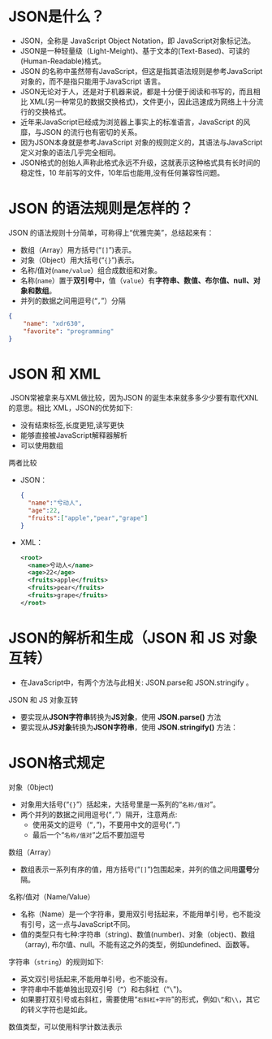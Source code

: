 # JSON是什么？

- JSON，全称是 JavaScript Object Notation，即 JavaScript对象标记法。
- JSON是一种轻量级（Light-Meight)、基于文本的(Text-Based)、可读的(Human-Readable)格式。
- JSON 的名称中虽然带有JavaScript，但这是指其语法规则是参考JavaScript对象的，而不是指只能用于JavaScript 语言。
- JSON无论对于人，还是对于机器来说，都是十分便于阅读和书写的，而且相比 XML(另一种常见的数据交换格式)，文件更小，因此迅速成为网络上十分流行的交换格式。
- 近年来JavaScript已经成为浏览器上事实上的标准语言，JavaScript 的风靡，与JSON 的流行也有密切的关系。
- 因为JSON本身就是参考JavaScript 对象的规则定义的，其语法与JavaScript定义对象的语法几乎完全相同。
- JSON格式的创始人声称此格式永远不升级，这就表示这种格式具有长时间的稳定性，10 年前写的文件，10年后也能用,没有任何兼容性问题。

# JSON 的语法规则是怎样的？

JSON 的语法规则十分简单，可称得上“优雅完美”，总结起来有：

- 数组（Array）用方括号(“`[]`”)表示。
- 对象（0bject）用大括号(“`{}`”)表示。
- 名称/值对(`name/value`）组合成数组和对象。
- 名称(`name`）置于**双引号**中，值（`value`）有**字符串、数值、布尔值、null、对象和数组**。
- 并列的数据之间用逗号(“`,`”）分隔

```json
{
	"name": "xdr630",
	"favorite": "programming"
}
```

# JSON 和 XML

​		JSON常被拿来与XML做比较，因为JSON 的诞生本来就多多少少要有取代XNL的意思。相比 XML，JSON的优势如下:

- 没有结束标签,长度更短,读写更快
- 能够直接被JavaScript解释器解析
- 可以使用数组

两者比较

- JSON：

  ```json
  {
  	"name":"兮动人",
  	"age":22,
  	"fruits":["apple","pear","grape"]
  }
  ```

- XML：

  ```xml
  <root>
  	<name>兮动人</name>
  	<age>22</age>
  	<fruits>apple</fruits>
  	<fruits>pear</fruits>
  	<fruits>grape</fruits>
  </root>
  ```

# JSON的解析和生成（JSON 和 JS 对象互转）

- 在JavaScript中，有两个方法与此相关: JSON.parse和 JSON.stringify 。

JSON 和 JS 对象互转

- 要实现从**JSON字符串**转换为**JS对象**，使用 **JSON.parse()** 方法
- 要实现从**JS对象**转换为**JSON字符串**，使用 **JSON.stringify()** 方法：

# JSON格式规定

对象（0bject)

- 对象用大括号(“`{}`”）括起来，大括号里是一系列的“`名称/值对`”。
- 两个并列的数据之间用逗号(“`,`”）隔开，注意两点:
  - 使用英文的逗号（“`,`”)，不要用中文的逗号(“`，`”)
  - 最后一个“`名称/值对`“之后不要加逗号

数组（Array）

- 数组表示一系列有序的值，用方括号(“`[]`”)包围起来，并列的值之间用**逗号**分隔。

名称/值对（Name/Value）

- 名称（Name）是一个字符串，要用双引号括起来，不能用单引号，也不能没有引号，这一点与JavaScript不同。
- 值的类型只有七种:字符串（string)、数值(number)、对象（object)、数组（array), 布尔值、null。不能有这之外的类型，例如undefined、函数等。

字符串（`string`）的规则如下:

- 英文双引号括起来,不能用单引号，也不能没有。
- 字符串中不能单独出现双引号（`”`）和右斜杠（“`\`")。
- 如果要打双引号或右斜杠，需要使用“`右斜杠+字符`”的形式，例如`\”`和`\\`，其它的转义字符也是如此。

数值类型，可以使用科学计数法表示